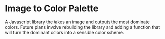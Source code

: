 # Image to Color Palette

A Javascript library the takes an image and outputs the most dominate colors. Future plans involve rebuilding the library and adding a function that will turn the dominant colors into a sensible color scheme.
